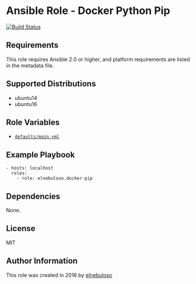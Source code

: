 # Ansible Role - Docker Python Pip

[![Build Status](https://travis-ci.org/elnebuloso/ansible-role-docker-pip.svg?branch=master)](https://travis-ci.org/elnebuloso/ansible-role-docker-pip)

## Requirements

This role requires Ansible 2.0 or higher, and platform requirements are listed in the metadata file.

## Supported Distributions

- ubuntu14
- ubuntu16

## Role Variables

- [`defaults/main.yml`](https://github.com/elnebuloso/ansible-role-docker-pip/blob/master/defaults/main.yml)

## Example Playbook

```
- hosts: localhost
  roles:
    - role: elnebuloso.docker-pip
```

## Dependencies

None.

##  License

MIT

##  Author Information

This role was created in 2016 by [elnebuloso](https://github.com/elnebuloso/)